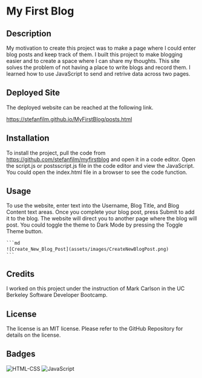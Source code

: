 # My First Blog

## Description

My motivation to create this project was to make a page where I could enter blog posts and keep track of them. I built this project to make blogging easier and to create a space where I can share my thoughts. This site solves the problem of not having a place to write blogs and record them. I learned how to use JavaScript to send and retrive data across two pages.

## Deployed Site

The deployed website can be reached at the following link.

https://stefanfilm.github.io/MyFirstBlog/posts.html

## Installation

To install the project, pull the code from https://github.com/stefanfilm/myfirstblog and open it in a code editor. Open the script.js or postsscript.js file in the code editor and view the JavaScript. You could open the index.html file in a browser to see the code function.

## Usage

To use the website, enter text into the Username, Blog Title, and Blog Content text areas. Once you complete your blog post, press Submit to add it to the blog. The website will direct you to another page where the blog will post. You could toggle the theme to Dark Mode by pressing the Toggle Theme button. 

    ```md
    ![Create_New_Blog_Post](assets/images/CreateNewBlogPost.png)
    ```

## Credits

I worked on this project under the instruction of Mark Carlson in the UC Berkeley Software Developer Bootcamp.

## License

The license is an MIT license. Please refer to the GitHub Repository for details on the license. 

## Badges

![HTML-CSS](https://img.shields.io/badge/HTML-CSS-green)
![JavaScript](https://img.shields.io/badge/JavaScript-blue)